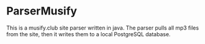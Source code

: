 # ParserMusify
This is a musify.club site parser written in java.
The parser pulls all mp3 files from the site, then it writes them to a local PostgreSQL database.
